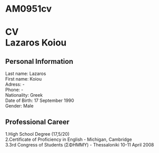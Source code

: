 AM0951cv
========

<html>
<head>
<style>

</style>
</head>

<body>

<h1><b>CV</br>
Lazaros Koiou
</b></h1>
<h2><b>
Personal Information
</b></h2>

<p>
Last name:      Lazaros</br>
First name:     Koiou</br>
Adress:         -</br>
Phone:          -</br>
Nationality:    Greek</br>
Date of Birth:  17 September 1990</br>
Gender:         Male</br>
</p>

<h2>
Professional Career
</h2>

<p>
1.High School Degree (17,5/20)</br>
2.Certificate of Proficiency in English - Michigan, Cambridge</br>
3.3rd Congress of Students (ΣΦΗΜΜΥ) - Thessaloniki 10-11 April 2008</br>

</p>
</body>
</html> 
